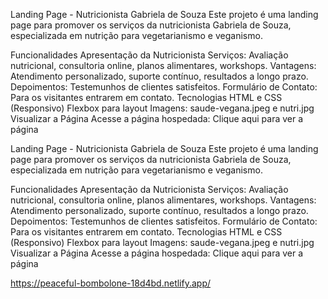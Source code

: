 Landing Page - Nutricionista Gabriela de Souza
Este projeto é uma landing page para promover os serviços da nutricionista Gabriela de Souza, especializada em nutrição para vegetarianismo e veganismo.

Funcionalidades
Apresentação da Nutricionista
Serviços: Avaliação nutricional, consultoria online, planos alimentares, workshops.
Vantagens: Atendimento personalizado, suporte contínuo, resultados a longo prazo.
Depoimentos: Testemunhos de clientes satisfeitos.
Formulário de Contato: Para os visitantes entrarem em contato.
Tecnologias
HTML e CSS (Responsivo)
Flexbox para layout
Imagens: saude-vegana.jpeg e nutri.jpg
Visualizar a Página
Acesse a página hospedada:
Clique aqui para ver a página

Landing Page - Nutricionista Gabriela de Souza
Este projeto é uma landing page para promover os serviços da nutricionista Gabriela de Souza, especializada em nutrição para vegetarianismo e veganismo.

Funcionalidades
Apresentação da Nutricionista
Serviços: Avaliação nutricional, consultoria online, planos alimentares, workshops.
Vantagens: Atendimento personalizado, suporte contínuo, resultados a longo prazo.
Depoimentos: Testemunhos de clientes satisfeitos.
Formulário de Contato: Para os visitantes entrarem em contato.
Tecnologias
HTML e CSS (Responsivo)
Flexbox para layout
Imagens: saude-vegana.jpeg e nutri.jpg
Visualizar a Página
Acesse a página hospedada:
Clique aqui para ver a página

https://peaceful-bombolone-18d4bd.netlify.app/
